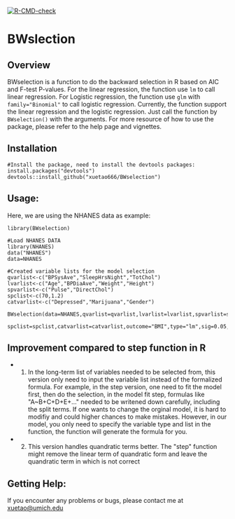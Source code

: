   <!-- badges: start -->
  [![R-CMD-check](https://github.com/xuetao666/BWselection/workflows/R-CMD-check/badge.svg)](https://github.com/xuetao666/BWselection/actions)
  <!-- badges: end -->

# BWslection
## Overview
BWselection is a function to do the backward selection in R based on AIC and F-test P-values. For the linear regression, the function use `lm` to call linear regression. For Logistic regression, the function use `glm` with `family="Binomial"` to call logistic regression. Currently, the function support the linear regression and the logistic regression. Just call the function by `BWselection()` with the arguments. For more resource of how to use the package, please refer to the help page and vignettes.

## Installation

```{r }
#Install the package, need to install the devtools packages:
install.packages("devtools")
devtools::install_github("xuetao666/BWselection")
```
## Usage:

Here, we are using the NHANES data as example:

```{r }
library(BWselection)

#Load NHANES DATA
library(NHANES)
data("NHANES")
data=NHANES

#Created variable lists for the model selection
qvarlist<-c("BPSysAve","SleepHrsNight","TotChol")
lvarlist<-c("Age","BPDiaAve","Weight","Height")
spvarlist<-c("Pulse","DirectChol")
spclist<-c(70,1.2)
catvarlist<-c("Depressed","Marijuana","Gender")

BWselection(data=NHANES,qvarlist=qvarlist,lvarlist=lvarlist,spvarlist=spvarlist,
                     spclist=spclist,catvarlist=catvarlist,outcome="BMI",type="lm",sig=0.05,complete_case=TRUE)

```
## Improvement compared to step function in R

* 1. In the long-term list of variables needed to be selected from, this version only need to input the variable list instead of the formalized formula. For example, in the step version, one need to fit the model first, then do the selection, in the model fit step, formulas like "A~B+C+D+E+..." needed to be writened down carefully, including the split terms. If one wants to change the orginal model, it is hard to modifiy and could higher chances to make mistakes. However, in our model, you only need to specify the variable type and list in the function, the function will generate the formula for you.
* 2. This version handles quandratic terms better. The "step" function might remove the linear term of quandratic form and leave the quandratic term in which is not correct

## Getting Help:
If you encounter any problems or bugs, please contact me at xuetao@umich.edu

